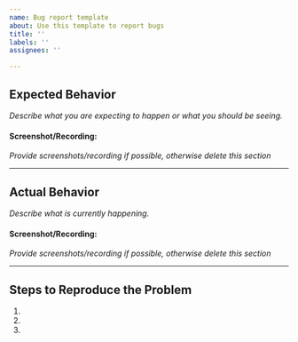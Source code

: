```yaml
---
name: Bug report template
about: Use this template to report bugs
title: ''
labels: ''
assignees: ''

---
```


## Expected Behavior
_Describe what you are expecting to happen or what you should be seeing._


#### Screenshot/Recording:
_Provide screenshots/recording if possible, otherwise delete this section_


***
## Actual Behavior
_Describe what is currently happening._


#### Screenshot/Recording:
_Provide screenshots/recording if possible, otherwise delete this section_


***
## Steps to Reproduce the Problem

  1. 
  2. 
  3.
